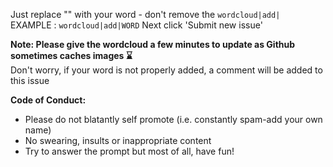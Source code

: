 Just replace "<INSERT-WORD>" with your word - don't remove the `wordcloud|add|`<br> 
EXAMPLE : `wordcloud|add|WORD`
Next click 'Submit new issue'

**Note: Please give the wordcloud a few minutes to update as Github sometimes caches images :hourglass:**  
Don't worry, if your word is not properly added, a comment will be added to this issue

**Code of Conduct:**  
- Please do not blatantly self promote (i.e. constantly spam-add your own name)
- No swearing, insults or inappropriate content
- Try to answer the prompt but most of all, have fun!

